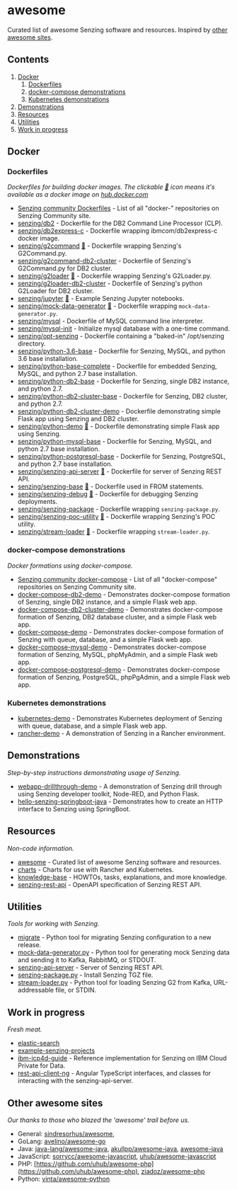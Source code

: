# awesome

Curated list of awesome Senzing software and resources.
Inspired by [other awesome sites](#other-awesome-sites).

## Contents

1. [Docker](#docker)
    1. [Dockerfiles](#dockerfiles)
    1. [docker-compose demonstrations](#docker-compose-demonstrations)
    1. [Kubernetes demonstrations](#kubernetes-demonstrations)
1. [Demonstrations](#demonstrations)
1. [Resources](#resources)
1. [Utilities](#utilities)
1. [Work in progress](#work-in-progress)

## Docker

### Dockerfiles

*Dockerfiles for building docker images.  The clickable [:whale:](https://hub.docker.com/u/senzing) icon means it's available as a docker image on [hub.docker.com](https://hub.docker.com/u/senzing)*

- [Senzing community Dockerfiles](https://github.com/Senzing?q=docker-) - List of all "docker-" repositories on Senzing Community site.
- [senzing/db2](https://github.com/Senzing/docker-db2) - Dockerfile for the DB2 Command Line Processor (CLP).
- [senzing/db2express-c](https://github.com/Senzing/docker-db2express-c) - Dockerfile wrapping ibmcom/db2express-c docker image.
- [senzing/g2command](https://github.com/Senzing/docker-g2command) [:whale:](https://hub.docker.com/r/senzing/g2command) - Dockerfile wrapping Senzing's G2Command.py.
- [senzing/g2command-db2-cluster](https://github.com/Senzing/docker-g2command-db2-cluster) - Dockerfile of Senzing's G2Command.py for DB2 cluster.
- [senzing/g2loader](https://github.com/Senzing/docker-g2loader) [:whale:](https://hub.docker.com/r/senzing/g2loader) - Dockerfile wrapping Senzing's G2Loader.py.
- [senzing/g2loader-db2-cluster](https://github.com/Senzing/docker-g2loader-db2-cluster) - Dockerfile of Senzing's python G2Loader for DB2 cluster.
- [senzing/jupyter](https://github.com/Senzing/docker-jupyter) [:whale:](https://hub.docker.com/r/senzing/jupyter) - Example Senzing Jupyter notebooks.
- [senzing/mock-data-generator](https://github.com/Senzing/mock-data-generator) [:whale:](https://hub.docker.com/r/senzing/mock-data-generator)  - Dockerfile wrapping `mock-data-generator.py`.
- [senzing/mysql](https://github.com/Senzing/docker-mysql) - Dockerfile of MySQL command line interpreter.
- [senzing/mysql-init](https://github.com/Senzing/docker-mysql-init) - Initialize mysql database with a one-time command.
- [senzing/opt-senzing](https://github.com/Senzing/docker-opt-senzing) - Dockerfile containing a "baked-in" /opt/senzing directory.
- [senzing/python-3.6-base](https://github.com/Senzing/docker-python-3.6-base) - Dockerfile for Senzing, MySQL, and python 3.6 base installation.
- [senzing/python-base-complete](https://github.com/Senzing/docker-python-base-complete) - Dockerfile for embedded Senzing, MySQL, and python 2.7 base installation.
- [senzing/python-db2-base](https://github.com/Senzing/docker-python-db2-base) - Dockerfile for Senzing, single DB2 instance, and python 2.7.
- [senzing/python-db2-cluster-base](https://github.com/Senzing/docker-python-db2-cluster-base) - Dockerfile for Senzing, DB2 cluster, and python 2.7.
- [senzing/python-db2-cluster-demo](https://github.com/Senzing/docker-python-db2-cluster-demo) - Dockerfile demonstrating simple Flask app using Senzing and DB2 cluster.
- [senzing/python-demo](https://github.com/Senzing/docker-python-demo) [:whale:](https://hub.docker.com/r/senzing/python-demo) - Dockerfile demonstrating simple Flask app using Senzing.
- [senzing/python-mysql-base](https://github.com/Senzing/docker-python-mysql-base) - Dockerfile for Senzing, MySQL, and python 2.7 base installation.
- [senzing/python-postgresql-base](https://github.com/Senzing/docker-python-postgresql-base) - Dockerfile for Senzing, PostgreSQL, and python 2.7 base installation.
- [senzing/senzing-api-server](https://github.com/Senzing/senzing-api-server) [:whale:](https://hub.docker.com/r/senzing/senzing-api-server) - Dockerfile for server of Senzing REST API.
- [senzing/senzing-base](https://github.com/Senzing/docker-senzing-base) [:whale:](https://hub.docker.com/r/senzing/senzing-base) - Dockerfile used in FROM statements.
- [senzing/senzing-debug](https://github.com/Senzing/docker-senzing-debug) [:whale:](https://hub.docker.com/r/senzing/senzing-debug) - Dockerfile for debugging Senzing deployments.
- [senzing/senzing-package](https://github.com/Senzing/senzing-package) - Dockerfile wrapping `senzing-package.py`.
- [senzing/senzing-poc-utility](https://github.com/Senzing/docker-senzing-poc-utility) [:whale:](https://hub.docker.com/r/senzing/senzing-poc-utility) - Dockerfile wrapping Senzing's POC utility.
- [senzing/stream-loader](https://github.com/Senzing/stream-loader) [:whale:](https://hub.docker.com/r/senzing/stream-loader) - Dockerfile  wrapping `stream-loader.py`.

### docker-compose demonstrations

*Docker formations using docker-compose.*

- [Senzing community docker-compose](https://github.com/Senzing?q=docker-compose-) - List of all "docker-compose" repositories on Senzing Community site.
- [docker-compose-db2-demo](https://github.com/Senzing/docker-compose-db2-demo) - Demonstrates docker-compose formation of Senzing, single DB2 instance, and a simple Flask web app.
- [docker-compose-db2-cluster-demo](https://github.com/Senzing/docker-compose-db2-cluster-demo) - Demonstrates docker-compose formation of Senzing, DB2 database cluster, and a simple Flask web app.
- [docker-compose-demo](https://github.com/Senzing/docker-compose-demo) - Demonstrates docker-compose formation of Senzing with queue, database, and a simple Flask web app.
- [docker-compose-mysql-demo](https://github.com/Senzing/docker-compose-mysql-demo) - Demonstrates docker-compose formation of Senzing, MySQL, phpMyAdmin, and a simple Flask web app.
- [docker-compose-postgresql-demo](https://github.com/Senzing/docker-compose-postgresql-demo) - Demonstrates docker-compose formation of Senzing, PostgreSQL, phpPgAdmin, and a simple Flask web app.

### Kubernetes demonstrations

- [kubernetes-demo](https://github.com/Senzing/kubernetes-demo) - Demonstrates Kubernetes deployment of Senzing with queue, database, and a simple Flask web app.
- [rancher-demo](https://github.com/Senzing/rancher-demo) - A demonstration of Senzing in a Rancher environment.

## Demonstrations

*Step-by-step instructions demonstrating usage of Senzing.*

- [webapp-drillthrough-demo](https://github.com/Senzing/webapp-drillthrough-demo) - A demonstration of Senzing drill through using Senzing developer toolkit, Node-RED, and Python Flask.
- [hello-senzing-springboot-java](https://github.com/Senzing/hello-senzing-springboot-java) - Demonstrates how to create an HTTP interface to Senzing using SpringBoot.

## Resources

*Non-code information.*

- [awesome](https://github.com/Senzing/awesome) - Curated list of awesome Senzing software and resources.
- [charts](https://github.com/Senzing/charts) - Charts for use with Rancher and Kubernetes.
- [knowledge-base](https://github.com/Senzing/knowledge-base) - HOWTOs, tasks, explanations, and more knowledge.
- [senzing-rest-api](https://github.com/Senzing/senzing-rest-api) - OpenAPI specification of Senzing REST API.

## Utilities

*Tools for working with Senzing.*

- [migrate](https://github.com/Senzing/migrate) - Python tool for migrating Senzing configuration to a new release.
- [mock-data-generator.py](https://github.com/Senzing/mock-data-generator) - Python tool for generating mock Senzing data and sending it to Kafka, RabbitMQ, or STDOUT.
- [senzing-api-server](https://github.com/Senzing/senzing-api-server) - Server of Senzing REST API.
- [senzing-package.py](https://github.com/Senzing/senzing-api-server) - Install Senzing TGZ file.
- [stream-loader.py](https://github.com/Senzing/stream-loader) - Python tool for loading Senzing G2 from Kafka, URL-addressable file, or STDIN.

## Work in progress

*Fresh meat.*

- [elastic-search](https://github.com/Senzing/elasticsearch)
- [example-senzing-projects](https://github.com/Senzing/example-senzing-projects)
- [ibm-icp4d-guide](https://github.com/Senzing/ibm-icp4d-guide) - Reference implementation for Senzing on IBM Cloud Private for Data.
- [rest-api-client-ng](https://github.com/Senzing/rest-api-client-ng) - Angular TypeScript interfaces, and classes for interacting with the senzing-api-server.

## Other awesome sites

*Our thanks to those who blazed the 'awesome' trail before us.*

- General:
  [sindresorhus/awesome](https://github.com/sindresorhus/awesome),
- GoLang:
  [avelino/awesome-go](https://github.com/avelino/awesome-go)
- Java:
  [java-lang/awesome-java](https://github.com/java-lang/awesome-java),
  [akullpp/awesome-java](https://github.com/akullpp/awesome-java),
  [awesome-java](https://github.com/uhub/awesome-java)
- JavaScript:
  [sorrycc/awesome-javascript](https://github.com/sorrycc/awesome-javascript),
  [uhub/awesome-javascript](https://github.com/uhub/awesome-javascript)
- PHP:
  [https://github.com/uhub/awesome-php](https://github.com/uhub/awesome-php),
  [ziadoz/awesome-php](https://github.com/ziadoz/awesome-php)
- Python:
  [vinta/awesome-python](https://github.com/vinta/awesome-python)
